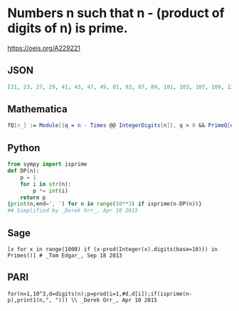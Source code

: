 # Numbers n such that n \- \(product of digits of n\) is prime\.
https://oeis.org/A229221
## JSON
```JSON
[21, 23, 27, 29, 41, 43, 47, 49, 81, 83, 87, 89, 101, 103, 107, 109, 127, 141, 143, 149, 181, 187, 223, 227, 229, 241, 247, 251, 253, 263, 271, 277, 293, 299, 307, 343, 347, 349, 367, 383, 389, 401, 409, 413, 417, 419, 431, 433, 437, 439, 451, 457, 471, 473, 477, 479, 481, 487, 503, 509, 527, 529, 541]
```
## Mathematica
```Mathematica
fQ[n_] := Module[{q = n - Times @@ IntegerDigits[n]}, q > 0 && PrimeQ[q]]; Select[Range[500], fQ] (* _T. D. Noe_, Sep 17 2013 *)
```
## Python
```Python
from sympy import isprime
def DP(n):
    p = 1
    for i in str(n):
        p *= int(i)
    return p
{print(n,end=', ') for n in range(10**3) if isprime(n-DP(n))}
## Simplified by _Derek Orr_, Apr 10 2015
```
## Sage
```Sage
[x for x in range(1000) if (x-prod(Integer(x).digits(base=10))) in Primes()] # _Tom Edgar_, Sep 18 2013
```
## PARI
```PARI
for(n=1,10^3,d=digits(n);p=prod(i=1,#d,d[i]);if(isprime(n-p),print1(n,", "))) \\ _Derek Orr_, Apr 10 2015
```
